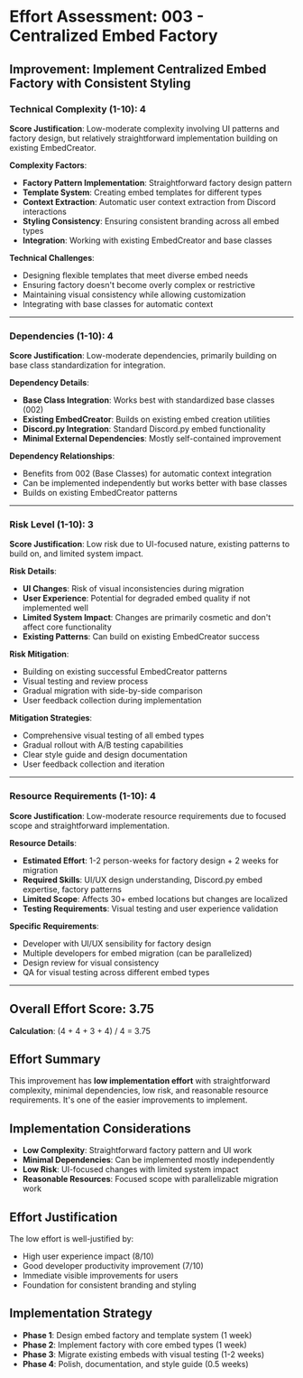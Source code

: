 # Effort Assessment: 003 - Centralized Embed Factory

## Improvement: Implement Centralized Embed Factory with Consistent Styling

### Technical Complexity (1-10): 4
**Score Justification**: Low-moderate complexity involving UI patterns and factory design, but relatively straightforward implementation building on existing EmbedCreator.

**Complexity Factors**:
- **Factory Pattern Implementation**: Straightforward factory design pattern
- **Template System**: Creating embed templates for different types
- **Context Extraction**: Automatic user context extraction from Discord interactions
- **Styling Consistency**: Ensuring consistent branding across all embed types
- **Integration**: Working with existing EmbedCreator and base classes

**Technical Challenges**:
- Designing flexible templates that meet diverse embed needs
- Ensuring factory doesn't become overly complex or restrictive
- Maintaining visual consistency while allowing customization
- Integrating with base classes for automatic context

---

### Dependencies (1-10): 4
**Score Justification**: Low-moderate dependencies, primarily building on base class standardization for integration.

**Dependency Details**:
- **Base Class Integration**: Works best with standardized base classes (002)
- **Existing EmbedCreator**: Builds on existing embed creation utilities
- **Discord.py Integration**: Standard Discord.py embed functionality
- **Minimal External Dependencies**: Mostly self-contained improvement

**Dependency Relationships**:
- Benefits from 002 (Base Classes) for automatic context integration
- Can be implemented independently but works better with base classes
- Builds on existing EmbedCreator patterns

---

### Risk Level (1-10): 3
**Score Justification**: Low risk due to UI-focused nature, existing patterns to build on, and limited system impact.

**Risk Details**:
- **UI Changes**: Risk of visual inconsistencies during migration
- **User Experience**: Potential for degraded embed quality if not implemented well
- **Limited System Impact**: Changes are primarily cosmetic and don't affect core functionality
- **Existing Patterns**: Can build on existing EmbedCreator success

**Risk Mitigation**:
- Building on existing successful EmbedCreator patterns
- Visual testing and review process
- Gradual migration with side-by-side comparison
- User feedback collection during implementation

**Mitigation Strategies**:
- Comprehensive visual testing of all embed types
- Gradual rollout with A/B testing capabilities
- Clear style guide and design documentation
- User feedback collection and iteration

---

### Resource Requirements (1-10): 4
**Score Justification**: Low-moderate resource requirements due to focused scope and straightforward implementation.

**Resource Details**:
- **Estimated Effort**: 1-2 person-weeks for factory design + 2 weeks for migration
- **Required Skills**: UI/UX design understanding, Discord.py embed expertise, factory patterns
- **Limited Scope**: Affects 30+ embed locations but changes are localized
- **Testing Requirements**: Visual testing and user experience validation

**Specific Requirements**:
- Developer with UI/UX sensibility for factory design
- Multiple developers for embed migration (can be parallelized)
- Design review for visual consistency
- QA for visual testing across different embed types

---

## Overall Effort Score: 3.75
**Calculation**: (4 + 4 + 3 + 4) / 4 = 3.75

## Effort Summary
This improvement has **low implementation effort** with straightforward complexity, minimal dependencies, low risk, and reasonable resource requirements. It's one of the easier improvements to implement.

## Implementation Considerations
- **Low Complexity**: Straightforward factory pattern and UI work
- **Minimal Dependencies**: Can be implemented mostly independently
- **Low Risk**: UI-focused changes with limited system impact
- **Reasonable Resources**: Focused scope with parallelizable migration work

## Effort Justification
The low effort is well-justified by:
- High user experience impact (8/10)
- Good developer productivity improvement (7/10)
- Immediate visible improvements for users
- Foundation for consistent branding and styling

## Implementation Strategy
- **Phase 1**: Design embed factory and template system (1 week)
- **Phase 2**: Implement factory with core embed types (1 week)
- **Phase 3**: Migrate existing embeds with visual testing (1-2 weeks)
- **Phase 4**: Polish, documentation, and style guide (0.5 weeks)
